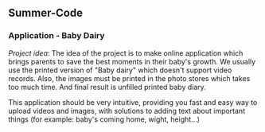 ## Summer-Code
### Application - Baby Dairy
_Project idea_: The idea of the project is to make online application 
which brings parents to save the best moments in their baby's growth.
We usually use the printed version of "Baby dairy" which doesn't support video records. 
Also, the images must be printed in the photo stores which takes too much time.
And final result is unfilled printed baby diary.

This application should be very intuitive, providing you fast and easy way to upload videos and images,
with solutions to adding text about important things (for example: baby's coming home, wight, height...)
